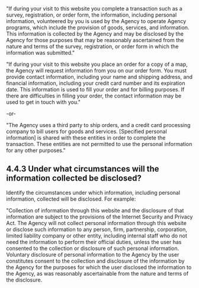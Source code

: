 "If during your visit to this website you complete a transaction such as a survey, registration, or order form, the information, including personal information, volunteered by you is used by the Agency to operate Agency programs, which include the provision of goods, services, and information. This information is collected by the Agency and may be disclosed by the Agency for those purposes that may be reasonably ascertained from the nature and terms of the survey, registration, or order form in which the information was submitted."

"If during your visit to this website you place an order for a copy of a map, the Agency will request information from you on our order form. You must provide contact information, including your name and shipping address, and financial information, including your credit card number and its expiration date. This information is used to fill your order and for billing purposes. If there are difficulties in filling your order, the contact information may be used to get in touch with you."

-or-

"The Agency uses a third party to ship orders, and a credit card processing company to bill users for goods and services. [Specified personal information] is shared with these entities in order to complete the transaction. These entities are not permitted to use the personal information for any other purposes."

## **4.4.3 Under what circumstances will the information collected be disclosed?**

Identify the circumstances under which information, including personal information, collected will be disclosed. For example:

"Collection of information through this website and the disclosure of that information are subject to the provisions of the Internet Security and Privacy Act. The Agency will not collect personal information through this website or disclose such information to any person, firm, partnership, corporation, limited liability company or other entity, including internal staff who do not need the information to perform their official duties, unless the user has consented to the collection or disclosure of such personal information. Voluntary disclosure of personal information to the Agency by the user constitutes consent to the collection and disclosure of the information by the Agency for the purposes for which the user disclosed the information to the Agency, as was reasonably ascertainable from the nature and terms of the disclosure.
